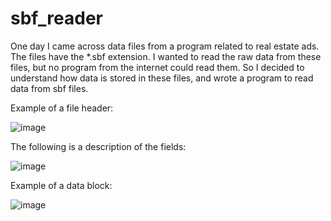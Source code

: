 # sbf_reader
One day I came across data files from a program related to real estate ads.
The files have the *.sbf extension. I wanted to read the raw data from these files, but no program from the internet could read them. 
So I decided to understand how data is stored in these files, and wrote a program to read data from sbf files.

Example of a file header:

![image](https://github.com/user-attachments/assets/5a2e247a-1ef5-4986-988a-f4d0c804cba9)


The following is a description of the fields:

![image](https://github.com/user-attachments/assets/09c1336b-f470-46fe-b276-e17d2be63eb0)

Example of a data block:

![image](https://github.com/user-attachments/assets/01c22fb7-5629-46d2-972e-2d180d1807f1)

